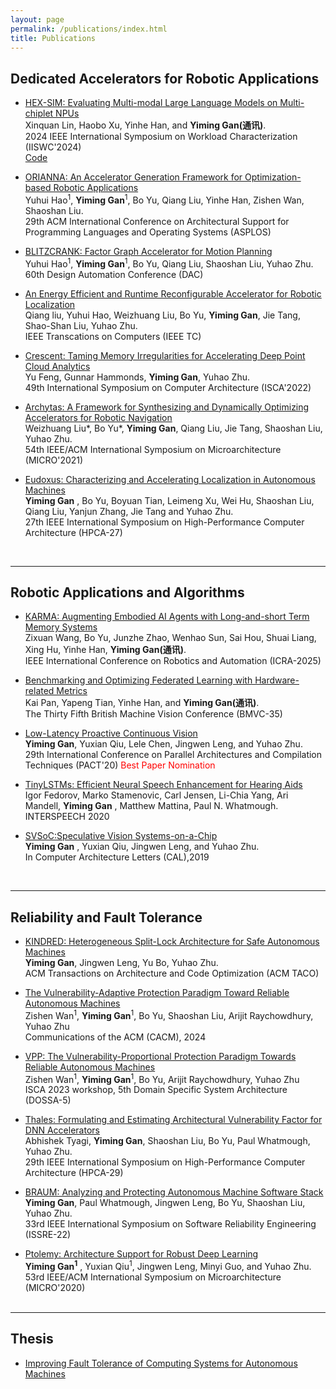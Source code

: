```yaml
---
layout: page
permalink: /publications/index.html
title: Publications
---
```



## Dedicated Accelerators for Robotic Applications

- [HEX-SIM: Evaluating Multi-modal Large Language Models on Multi-chiplet NPUs](https://gyiming.github.io/file/IISWC24)<br>Xinquan Lin, Haobo Xu, Yinhe Han, and **Yiming Gan(通讯)**. <br>2024 IEEE International Symposium on Workload Characterization (IISWC'2024)<br>[Code](https://github.com/jimrelief/HEX-SIM)

- [ORIANNA: An Accelerator Generation Framework for Optimization-based Robotic Applications](https://gyiming.github.io/file/asplos24)<br>Yuhui Hao<sup>1</sup>, **Yiming Gan**<sup>1</sup>, Bo Yu, Qiang Liu, Yinhe Han, Zishen Wan, Shaoshan Liu.<br>29th ACM International Conference on Architectural Support for Programming Languages and Operating Systems (ASPLOS) <br>

- [BLITZCRANK: Factor Graph Accelerator for Motion Planning](https://gyiming.github.io/file/ISSRE-22-camera-ready.pdf)<br>Yuhui Hao<sup>1</sup>, **Yiming Gan**<sup>1</sup>, Bo Yu, Qiang Liu, Shaoshan Liu, Yuhao Zhu.<br>60th Design Automation Conference (DAC)<br>

- [An Energy Efficient and Runtime Reconfigurable Accelerator for Robotic Localization]()<br>Qiang liu, Yuhui Hao, Weizhuang Liu, Bo Yu, **Yiming Gan**, Jie Tang, Shao-Shan Liu, Yuhao Zhu.<br>IEEE Transcations on Computers (IEEE TC)<br>

- [Crescent: Taming Memory Irregularities for Accelerating Deep Point Cloud Analytics]()<br>Yu Feng, Gunnar Hammonds, **Yiming Gan**, Yuhao Zhu. <br> 49th International Symposium on Computer Architecture (ISCA'2022)<br>

- [Archytas: A Framework for Synthesizing and Dynamically Optimizing Accelerators for Robotic Navigation]()<br>Weizhuang Liu*, Bo Yu*, **Yiming Gan**, Qiang Liu, Jie Tang, Shaoshan Liu, Yuhao Zhu. <br> 54th IEEE/ACM International Symposium on Microarchitecture (MICRO'2021)<br>

- [Eudoxus: Characterizing and Accelerating Localization in Autonomous Machines](https://gyiming.github.io/file/hpca2021.pdf)<br>**Yiming Gan** , Bo Yu, Boyuan Tian, Leimeng Xu, Wei Hu, Shaoshan Liu, Qiang Liu, Yanjun Zhang, Jie Tang and Yuhao Zhu.<br>27th IEEE International Symposium on High-Performance Computer Architecture (HPCA-27)<br>

  <br>

---

## Robotic Applications and Algorithms

- [KARMA: Augmenting Embodied AI Agents with Long-and-short Term Memory Systems]()<br>Zixuan Wang, Bo Yu, Junzhe Zhao, Wenhao Sun, Sai Hou, Shuai Liang, Xing Hu, Yinhe Han, **Yiming Gan(通讯)**. <br>IEEE International Conference on Robotics and Automation (ICRA-2025)<br> 

- [Benchmarking and Optimizing Federated Learning with Hardware-related Metrics]()<br>Kai Pan, Yapeng Tian, Yinhe Han, and **Yiming Gan(通讯)**. <br>The Thirty Fifth British Machine Vision Conference (BMVC-35)<br>

- [Low-Latency Proactive Continuous Vision](https://gyiming.github.io/file/PACT2020.pdf)<br>**Yiming Gan**, Yuxian Qiu, Lele Chen, Jingwen Leng, and Yuhao Zhu.<br>29th International Conference on Parallel Architectures and Compilation Techniques (PACT'20)<font color='red'> Best Paper Nomination </font><br> 

- [TinyLSTMs: Efficient Neural Speech Enhancement for Hearing Aids]()<br>Igor Fedorov, Marko Stamenovic, Carl Jensen, Li-Chia Yang, Ari Mandell, **Yiming Gan** , Matthew Mattina, Paul N. Whatmough.<br>INTERSPEECH 2020

- [SVSoC:Speculative Vision Systems-on-a-Chip]()<br>**Yiming Gan** , Yuxian Qiu, Jingwen Leng, and Yuhao Zhu.<br>In Computer Architecture Letters (CAL),2019<br>

  <br>

---

## Reliability and Fault Tolerance

- [KINDRED: Heterogeneous Split-Lock Architecture for Safe Autonomous Machines]()<br>**Yiming Gan**, Jingwen Leng, Yu Bo, Yuhao Zhu.<br>ACM Transactions on Architecture and Code Optimization (ACM TACO) <br>

- [The Vulnerability-Adaptive Protection Paradigm Toward Reliable Autonomous Machines]()<br>Zishen Wan<sup>1</sup>, **Yiming Gan**<sup>1</sup>, Bo Yu, Shaoshan Liu, Arijit Raychowdhury, Yuhao Zhu<br>Communications of the ACM (CACM), 2024<br>

- [VPP: The Vulnerability-Proportional Protection Paradigm Towards Reliable Autonomous Machines]()<br>Zishen Wan<sup>1</sup>, **Yiming Gan**<sup>1</sup>,  Bo Yu, Arijit Raychowdhury, Yuhao Zhu<br> ISCA 2023 workshop, 5th Domain Specific System Architecture (DOSSA-5)<br>

- [Thales: Formulating and Estimating Architectural Vulnerability Factor for DNN Accelerators](https://gyiming.github.io/file/ISSRE-22-camera-ready.pdf)<br>Abhishek Tyagi, **Yiming Gan**, Shaoshan Liu, Bo Yu, Paul Whatmough, Yuhao Zhu.<br>29th IEEE International Symposium on High-Performance Computer Architecture (HPCA-29)<br>

- [BRAUM: Analyzing and Protecting Autonomous Machine Software Stack](https://gyiming.github.io/file/ISSRE-22-camera-ready.pdf)<br>**Yiming Gan**, Paul Whatmough, Jingwen Leng, Bo Yu, Shaoshan Liu, Yuhao Zhu.<br>33rd IEEE International Symposium on Software Reliability Engineering (ISSRE-22)<br>

- [Ptolemy: Architecture Support for Robust Deep Learning](https://gyiming.github.io/file/MICRO2020.pdf)<br>**Yiming Gan<sup>1</sup>** , Yuxian Qiu<sup>1</sup>, Jingwen Leng, Minyi Guo, and Yuhao Zhu.<br>53rd IEEE/ACM International Symposium on Microarchitecture (MICRO'2020)<br> 
  <br>

---

## Thesis

- [Improving Fault Tolerance of Computing Systems for Autonomous Machines](https://horizon-lab.org/pubs/GanDissertation2023.pdf)

  <br>
